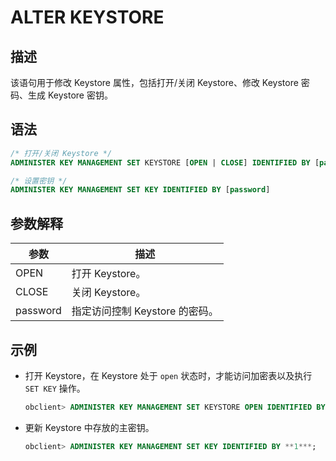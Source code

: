# ALTER KEYSTORE

## 描述

该语句用于修改 Keystore 属性，包括打开/关闭 Keystore、修改 Keystore 密码、生成 Keystore 密钥。

## 语法

```sql
/* 打开/关闭 Keystore */
ADMINISTER KEY MANAGEMENT SET KEYSTORE [OPEN | CLOSE] IDENTIFIED BY [password];

/* 设置密钥 */
ADMINISTER KEY MANAGEMENT SET KEY IDENTIFIED BY [password]
```

## 参数解释

|    参数    |          描述          |
|----------|----------------------|
| OPEN     | 打开 Keystore。         |
| CLOSE    | 关闭 Keystore。         |
| password | 指定访问控制 Keystore 的密码。 |

## 示例

* 打开 Keystore，在 Keystore 处于 `open` 状态时，才能访问加密表以及执行 `SET KEY` 操作。

  ```sql
  obclient> ADMINISTER KEY MANAGEMENT SET KEYSTORE OPEN IDENTIFIED BY **1***;
  ```

* 更新 Keystore 中存放的主密钥。

  ```sql
  obclient> ADMINISTER KEY MANAGEMENT SET KEY IDENTIFIED BY **1***;
  ```
